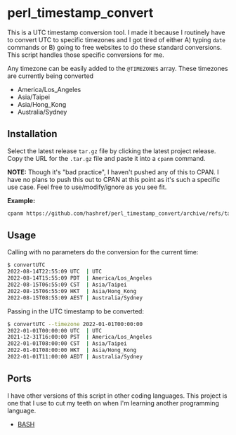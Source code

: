 # perl_timestamp_convert

This is a UTC timestamp conversion tool. I made it because I routinely have to convert UTC to specific timezones and I got tired of either A) typing `date` commands or B) going to free websites to do these standard conversions. This script handles those specific conversions for me.

Any timezone can be easily added to the `@TIMEZONES` array. These timezones are currently being converted

- America/Los_Angeles
- Asia/Taipei
- Asia/Hong_Kong
- Australia/Sydney

## Installation

Select the latest release `tar.gz` file by clicking the latest project release. Copy the URL for the `.tar.gz` file and paste it into a `cpanm` command.

**NOTE:** Though it's "bad practice", I haven't pushed any of this to CPAN. I have no plans to push this out to CPAN at this point as it's such a specific use case. Feel free to use/modify/ignore as you see fit.

**Example:**

```sh
cpanm https://github.com/hashref/perl_timestamp_convert/archive/refs/tags/v0.0.1.tar.gz
```

## Usage

Calling with no parameters do the conversion for the current time:

```sh
$ convertUTC
2022-08-14T22:55:09 UTC  | UTC
2022-08-14T15:55:09 PDT  | America/Los_Angeles
2022-08-15T06:55:09 CST  | Asia/Taipei
2022-08-15T06:55:09 HKT  | Asia/Hong_Kong
2022-08-15T08:55:09 AEST | Australia/Sydney
```

Passing in the UTC timestamp to be converted:

```sh
$ convertUTC --timezone 2022-01-01T00:00:00
2022-01-01T00:00:00 UTC  | UTC
2021-12-31T16:00:00 PST  | America/Los_Angeles
2022-01-01T08:00:00 CST  | Asia/Taipei
2022-01-01T08:00:00 HKT  | Asia/Hong_Kong
2022-01-01T11:00:00 AEDT | Australia/Sydney
```

## Ports

I have other versions of this script in other coding languages. This project is one that I use to cut my teeth on when I'm learning another programming language.

- [BASH](https://github.com/hashref/bash_timestamp_convert)
